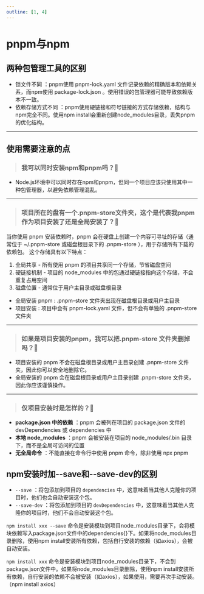 ```yaml
---
outline: [1, 4]
---
```


# pnpm与npm
## 两种包管理工具的区别
- 锁文件不同 ：pnpm使用 pnpm-lock.yaml 文件记录依赖的精确版本和依赖关系，而npm使用 package-lock.json 。使用错误的包管理器可能导致依赖版本不一致。
- 依赖存储方式不同 ：pnpm使用硬链接和符号链接的方式存储依赖，结构与npm完全不同。使用npm install会重新创建node_modules目录，丢失pnpm的优化结构。
---
## 使用需要注意的点
> ### 我可以同时安装npm和pnpm吗？:tada:
- Node.js环境中可以同时存在npm和pnpm，但同一个项目应该只使用其中一种包管理器，以避免依赖管理混乱。
---
> ### 项目所在的盘有一个.pnpm-store文件夹，这个是代表我pnpm作为项目安装了还是全局安装了？:tada:

当你使用 pnpm 安装依赖时，pnpm 会在硬盘上创建一个内容可寻址的存储（通常位于 ~/.pnpm-store 或磁盘根目录下的 .pnpm-store ），用于存储所有下载的依赖包。
这个存储具有以下特点：
1. 全局共享 - 所有使用 pnpm 的项目共享同一个存储，节省磁盘空间
2. 硬链接机制 - 项目的 node_modules 中的包通过硬链接指向这个存储，不会重复占用空间
3. 磁盘位置 - 通常位于用户主目录或磁盘根目录

- 全局安装 pnpm : .pnpm-store 文件夹出现在磁盘根目录或用户主目录
- 项目安装 : 项目中会有 pnpm-lock.yaml 文件，但不会有单独的 .pnpm-store 文件夹
---
> ### 如果是项目安装的pnpm，我可以把.pnpm-store 文件夹删掉吗？:tada:
- 项目安装的 pnpm 不会在磁盘根目录或用户主目录创建 .pnpm-store 文件夹，因此你可以安全地删除它。
- 全局安装的 pnpm 会在磁盘根目录或用户主目录创建 .pnpm-store 文件夹，因此你应该谨慎操作。
---
> ### 仅项目安装时是怎样的？:tada:
- **package.json 中的依赖** ：pnpm 会被列在项目的 package.json 文件的 devDependencies 或 dependencies 中
- **本地 node_modules** ：pnpm 会被安装在项目的 node_modules/.bin 目录下，而不是全局可访问的位置
- **无全局命令** ：不能直接在命令行中使用 pnpm 命令，除非使用 npx pnpm

## npm安装时加--save和--save-dev的区别
- `--save` ：将包添加到项目的 `dependencies` 中，这意味着当其他人克隆你的项目时，他们也会自动安装这个包。
- `--save-dev` ：将包添加到项目的 `devDependencies` 中，这意味着当其他人克隆你的项目时，他们不会自动安装这个包。

`npm install xxx --save`
命令是安装模块到项目node_modules目录下，会将模块依赖写入package.json文件中的dependencies{}下。如果将node_modules目录删除，使用npm install安装所有依赖，包括自行安装的依赖（如axios），会被自动安装。

`npm install xxx`
命令是安装模块到项目node_modules目录下，不会到package.json文件中。如果将node_modules目录删除，使用npm install安装所有依赖，自行安装的依赖不会被安装（如axios），如果使用，需要再次手动安装。（npm install axios）